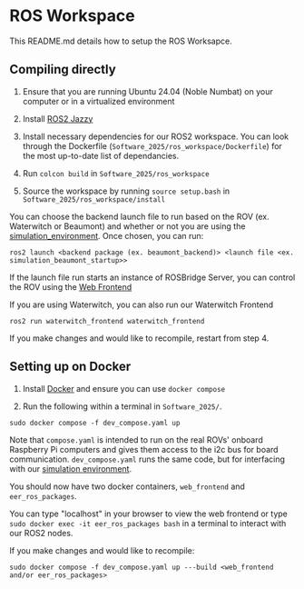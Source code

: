 # ROS Workspace

This README.md details how to setup the ROS Worksapce.

## Compiling directly

1. Ensure that you are running Ubuntu 24.04 (Noble Numbat) on your computer or in a virtualized environment

2. Install [ROS2 Jazzy](https://docs.ros.org/en/jazzy/Releases/Release-Jazzy-Jalisco.html)

3. Install necessary dependencies for our ROS2 workspace. You can look through the Dockerfile (`Software_2025/ros_workspace/Dockerfile`) for the most up-to-date list of dependancies.

4. Run `colcon build` in `Software_2025/ros_workspace`

5. Source the workspace by running `source setup.bash` in `Software_2025/ros_workspace/install`


You can choose the backend launch file to run based on the ROV (ex. Waterwitch or Beaumont) and whether or not you are using the [simulation_environment](https://github.com/EasternEdgeRobotics/rov-sim). Once chosen, you can run:
```
ros2 launch <backend package (ex. beaumont_backend)> <launch file <ex. simulation_beaumont_startup>>
```
If the launch file run starts an instance of ROSBridge Server, you can control the ROV using the [Web Frontend](../web_frontend/)

If you are using Waterwitch, you can also run our Waterwitch Frontend 
```
ros2 run waterwitch_frontend waterwitch_frontend
```

If you make changes and would like to recompile, restart from step 4.

## Setting up on Docker

1. Install [Docker](https://www.docker.com/) and ensure you can use `docker compose`
 
2. Run the following within a terminal in `Software_2025/`.
```
sudo docker compose -f dev_compose.yaml up 
```

Note that `compose.yaml` is intended to run on the real ROVs' onboard Raspberry Pi computers and gives them access to the i2c bus for board communication. `dev_compose.yaml` runs the same code, but for interfacing with our [simulation environment](https://github.com/EasternEdgeRobotics/rov-sim). 

You should now have two docker containers, `web_frontend` and `eer_ros_packages`. 

You can type "localhost" in your browser to view the web frontend or type `sudo docker exec -it eer_ros_packages bash` in a terminal to interact with our ROS2 nodes.

If you make changes and would like to recompile:
```
sudo docker compose -f dev_compose.yaml up ---build <web_frontend and/or eer_ros_packages>
```
